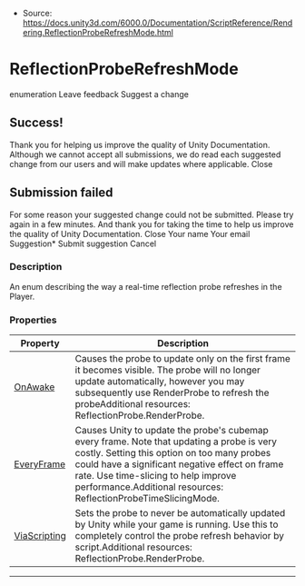 * Source: https://docs.unity3d.com/6000.0/Documentation/ScriptReference/Rendering.ReflectionProbeRefreshMode.html

# ReflectionProbeRefreshMode
enumeration
Leave feedback
Suggest a change
## Success!
Thank you for helping us improve the quality of Unity Documentation. Although we cannot accept all submissions, we do read each suggested change from our users and will make updates where applicable.
Close
## Submission failed
For some reason your suggested change could not be submitted. Please <a>try again</a> in a few minutes. And thank you for taking the time to help us improve the quality of Unity Documentation.
Close
Your name Your email Suggestion* Submit suggestion
Cancel
### Description
An enum describing the way a real-time reflection probe refreshes in the Player.
### Properties
Property | Description  
---|---  
[OnAwake](https://docs.unity3d.com/6000.0/Documentation/ScriptReference/Rendering.ReflectionProbeRefreshMode.OnAwake.html) | Causes the probe to update only on the first frame it becomes visible. The probe will no longer update automatically, however you may subsequently use RenderProbe to refresh the probeAdditional resources: ReflectionProbe.RenderProbe.  
[EveryFrame](https://docs.unity3d.com/6000.0/Documentation/ScriptReference/Rendering.ReflectionProbeRefreshMode.EveryFrame.html) | Causes Unity to update the probe's cubemap every frame. Note that updating a probe is very costly. Setting this option on too many probes could have a significant negative effect on frame rate. Use time-slicing to help improve performance.Additional resources: ReflectionProbeTimeSlicingMode.  
[ViaScripting](https://docs.unity3d.com/6000.0/Documentation/ScriptReference/Rendering.ReflectionProbeRefreshMode.ViaScripting.html) | Sets the probe to never be automatically updated by Unity while your game is running. Use this to completely control the probe refresh behavior by script.Additional resources: ReflectionProbe.RenderProbe.  
* * *
